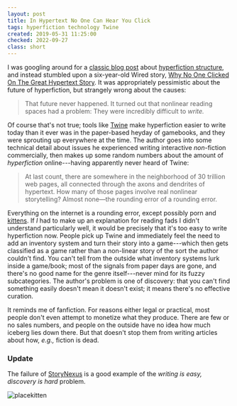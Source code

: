 ```yaml
---
layout: post
title: In Hypertext No One Can Hear You Click
tags: hyperfiction technology Twine
created: 2019-05-31 11:25:00
checked: 2022-09-27
class: short
---
```

I was googling around for a [classic blog post](https://heterogenoustasks.wordpress.com/2015/01/26/standard-patterns-in-choice-based-games/) about [hyperfiction structure](http://www.eastgate.com/patterns/Print.html), and instead stumbled upon a six-year-old Wired story, [Why No One Clicked On The Great Hypertext Story](https://www.wired.com/2013/04/hypertext/).  It was appropriately pessimistic about the future of hyperfiction, but strangely wrong about the causes:

> That future never happened. It turned out that nonlinear reading spaces had a problem: They were incredibly difficult to *write.*

Of course that's not true; tools like [Twine](https://twinery.org) make hyperfiction easier to write today than it ever was in the paper-based heyday of gamebooks, and they were sprouting up everywhere at the time.  The author goes into some technical detail about issues he experienced writing interactive *non*-fiction commercially, then makes up some random numbers about the amount of *hyperfiction* online---having apparently never heard of Twine:

> At last count, there are somewhere in the neighborhood of 30 trillion web pages, all connected through the axons and dendrites of hypertext. How many of those pages involve real nonlinear storytelling? Almost none—the rounding error of a rounding error.

Everything on the internet is a rounding error, except possibly porn and [kittens](http://placekitten.com).  If *I* had to make up an explanation for reading fads I didn't understand particularly well, it would be precisely that it's too easy to write hyperfiction now.  People pick up Twine and immediately feel the need to add an inventory system and turn their story into a game---which then gets classified as a game rather than a non-linear story of the sort the author couldn't find.  You can't tell from the outside what inventory systems lurk inside a game/book; most of the signals from paper days are gone, and there's no good name for the genre itself---never mind for its fuzzy subcategories.  The author's problem is one of discovery:  that you can't find something easily doesn't mean it doesn't exist; it means there's no effective curation.

It reminds me of fanfiction.  For reasons either legal or practical, most people don't even attempt to monetize what they produce.  There are few or no sales numbers, and people on the outside have no idea how much iceberg lies down there.  But that doesn't stop them from writing articles about how, *e.g.,* fiction is dead.

### Update

The failure of [StoryNexus](https://www.failbettergames.com/news/failbetter-games-what-are-we-for) is a good example of the *writing is easy, discovery is hard* problem.

![placekitten](http://placekitten.com/670/400)
